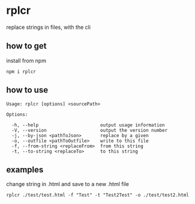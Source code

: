 rplcr
===================
replace strings in files, with the cli

## how to get
install from npm

    npm i rplcr

## how to use

    Usage: rplcr [options] <sourcePath>

    Options:

      -h, --help                       output usage information
      -V, --version                    output the version number
      -j, --by-json <pathToJson>       replace by a given
      -o, --outfile <pathToOutfile>    write to this file
      -f, --from-string <replaceFrom>  from this string
      -t, --to-string <replaceTo>      to this string

## examples

change string in .html and save to a new .html file

    rplcr ./test/test.html -f "Test" -t "Test2Test" -o ./test/test2.html
